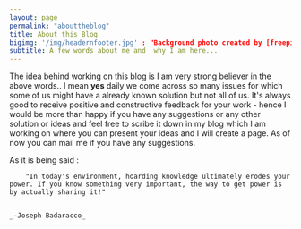```yaml
---
layout: page
permalink: "abouttheblog"
title: About this Blog
bigimg: '/img/headernfooter.jpg' : "Background photo created by [freepik](https://www.freepik.com/free-photos-vectors/background)"
subtitle: A few words about me and  why I am here...
---
```


The idea behind working on this blog is I  am very strong believer in the above words.. I mean **yes**  daily we come across so many issues for which some of us might have a already known solution but not all of us. It's always good to receive positive and constructive feedback for your work - hence I would be more than happy if you have any suggestions or any other solution or ideas and feel free to scribe it down in my blog which I am working on where you can present your ideas and I will create a page. As of now you can mail me if you have any suggestions.

As it is being said :

		"In today's environment, hoarding knowledge ultimately erodes your power. If you know something very important, the way to get power is by actually sharing it!"

                                                                           _-Joseph Badaracco_